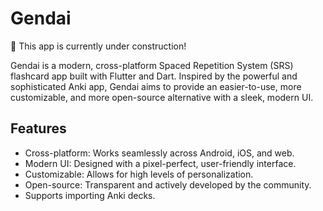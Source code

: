 # Gendai

🚧 This app is currently under construction!

Gendai is a modern, cross-platform Spaced Repetition System (SRS) flashcard app built with Flutter and Dart. Inspired by the powerful and sophisticated Anki app, Gendai aims to provide an easier-to-use, more customizable, and more open-source alternative with a sleek, modern UI.


## Features

- Cross-platform: Works seamlessly across Android, iOS, and web.
- Modern UI: Designed with a pixel-perfect, user-friendly interface.
- Customizable: Allows for high levels of personalization.
- Open-source: Transparent and actively developed by the community.
- Supports importing Anki decks.
